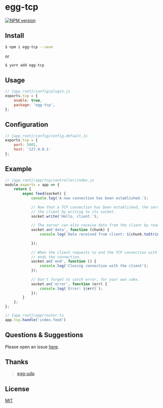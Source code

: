 # egg-tcp

[![NPM version][npm-image]][npm-url]

[npm-image]: https://img.shields.io/npm/v/egg-tcp.svg?style=flat-square
[npm-url]: https://npmjs.org/package/egg-tcp

<!--
Description here.
-->

## Install

```bash
$ npm i egg-tcp --save
```
or
```bash
$ yarn add egg-tcp
```

## Usage

```js
// {app_root}/config/plugin.js
exports.tcp = {
    enable: true,
    package: 'egg-tcp',
};
```

## Configuration

```js
// {app_root}/config/config.default.js
exports.tcp = {
    port: 5001,
    host: '127.0.0.1'
};
```

## Example

```js
// {app_root}/app/tcp/controller/index.js
module.exports = app => {
    return {
        async feed(socket) {
            console.log('A new connection has been established.');
            
            // Now that a TCP connection has been established, the server can send data to
            // the client by writing to its socket.
            socket.write('Hello, client.');
            
            // The server can also receive data from the client by reading from its socket.
            socket.on('data', function (chunk) {
                console.log(`Data received from client: ${chunk.toString()}.`);
                
            });
            
            // When the client requests to end the TCP connection with the server, the server
            // ends the connection.
            socket.on('end', function () {
                console.log('Closing connection with the client');
            });
            
            // Don't forget to catch error, for your own sake.
            socket.on('error', function (err) {
                console.log(`Error: ${err}`);
            });
        }
    };
};

```

```js
// {app_root}/app/router.ts
app.tcp.handle('index.feed')
```

## Questions & Suggestions

Please open an issue [here](https://github.com/eggjs/egg/issues).


## Thanks 

> [egg-udp](https://github.com/ruur/egg-udp)

## License

[MIT](LICENSE)

